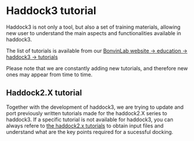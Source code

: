 # Haddock3 tutorial

Haddock3 is not only a tool, but also a set of training materials, allowing new user to understand the main aspects and functionalities available in haddock3.

The list of tutorials is available from our [BonvinLab website -> education -> haddock3 -> tutorials](https://www.bonvinlab.org/education/HADDOCK3/)

Please note that we are constantly adding new tutorials, and therefore new ones may appear from time to time.

## Haddock2.X tutorial

Together with the development of haddock3, we are trying to update and port previously written tutorials made for the haddock2.X series to haddock3.
If a specific tutorial is not available for haddock3, you can always refere to [the haddock2.x tutorials](https://www.bonvinlab.org/education/HADDOCK24/) to obtain input files and understand what are the key points required for a sucessful docking.
